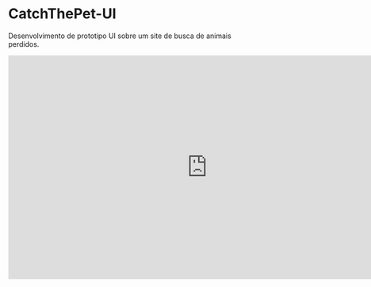 # CatchThePet-UI
Desenvolvimento de prototipo UI sobre um site de busca de animais perdidos.

<iframe style="border: 1px solid rgba(0, 0, 0, 0.1);" width="800" height="450" src="https://embed.figma.com/proto/6vYP5iUrWeq6vK4yFPCH7U/Projeto---Catch-the-Pet?page-id=0%3A1&node-id=34-40&p=f&viewport=463%2C284%2C0.07&scaling=scale-down&content-scaling=fixed&starting-point-node-id=34%3A40&embed-host=share" allowfullscreen></iframe>
